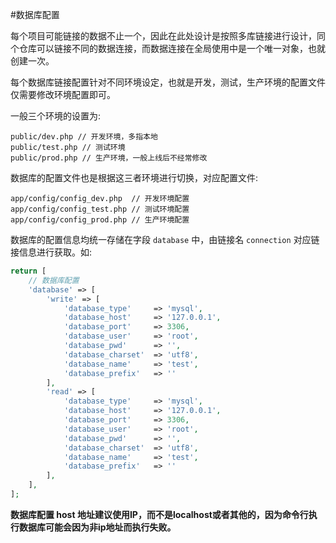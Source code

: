 #数据库配置

每个项目可能链接的数据不止一个，因此在此处设计是按照多库链接进行设计，同个仓库可以链接不同的数据连接，而数据连接在全局使用中是一个唯一对象，也就创建一次。

每个数据库链接配置针对不同环境设定，也就是开发，测试，生产环境的配置文件仅需要修改环境配置即可。

一般三个环境的设置为: 

```
public/dev.php // 开发环境，多指本地
public/test.php // 测试环境
public/prod.php // 生产环境，一般上线后不经常修改
```

数据库的配置文件也是根据这三者环境进行切换，对应配置文件: 

```
app/config/config_dev.php  // 开发环境配置
app/config/config_test.php // 测试环境配置
app/config/config_prod.php // 生产环境配置
```

数据库的配置信息均统一存储在字段 `database` 中，由链接名 `connection` 对应链接信息进行获取。如: 

```php
return [
    // 数据库配置
    'database' => [
        'write' => [
            'database_type'     => 'mysql',
            'database_host'     => '127.0.0.1',
            'database_port'     => 3306,
            'database_user'     => 'root',
            'database_pwd'      => '',
            'database_charset'  => 'utf8',
            'database_name'     => 'test',
            'database_prefix'   => ''
        ],
        'read' => [
            'database_type'     => 'mysql',
            'database_host'     => '127.0.0.1',
            'database_port'     => 3306,
            'database_user'     => 'root',
            'database_pwd'      => '',
            'database_charset'  => 'utf8',
            'database_name'     => 'test',
            'database_prefix'   => ''
        ],
    ],
];
```

**数据库配置 host 地址建议使用IP，而不是localhost或者其他的，因为命令行执行数据库可能会因为非ip地址而执行失败。**

